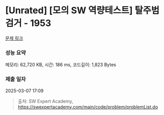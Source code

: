 # [Unrated] [모의 SW 역량테스트] 탈주범 검거 - 1953 

[문제 링크](https://swexpertacademy.com/main/code/problem/problemDetail.do?contestProbId=AV5PpLlKAQ4DFAUq) 

### 성능 요약

메모리: 62,720 KB, 시간: 186 ms, 코드길이: 1,823 Bytes

### 제출 일자

2025-03-07 17:09



> 출처: SW Expert Academy, https://swexpertacademy.com/main/code/problem/problemList.do